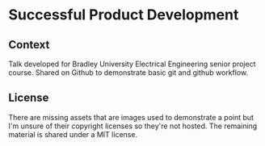# Successful Product Development
## Context
Talk developed for Bradley University Electrical Engineering senior project course. Shared on Github to demonstrate basic git and github workflow. 
## License
There are missing assets that are images used to demonstrate a point but I'm unsure of their copyright licenses so they're not hosted. The remaining material is shared under a MIT license.
